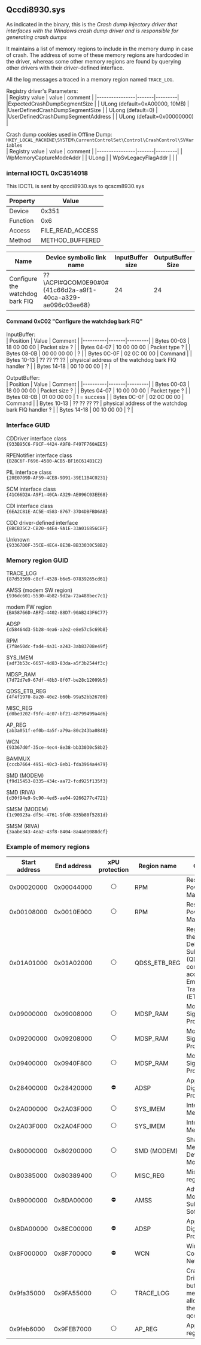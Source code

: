 ## Qccdi8930.sys

As indicated in the binary, this is the _Crash dump injectory driver that interfaces with the Windows crash dump driver and is responsible for generating crash dumps_

It maintains a list of memory regions to include in the memory dump in case of crash. The address of some of these memory regions are hardcoded in the driver, whereas some other memory regions are found by querying other drivers with their driver-defined interface. 

All the log messages a traced in a memory region named `TRACE_LOG`.

Registry driver's Parameters:  
| Registry value | value | comment |
|----------------|-------|---------|
|ExpectedCrashDumpSegmentSize | | ULong (default=0xA00000, 10MB) |
|UserDefinedCrashDumpSegmentSize | | ULong (default=0) |
|UserDefinedCrashDumpSegmentAddress | | ULong (default=0x00000000) |

Crash dump cookies used in Offline Dump:  
`HKEY_LOCAL_MACHINE\SYSTEM\CurrentControlSet\Control\CrashControl\SVVariables`  
| Registry value | value | comment |
|----------------|-------|---------|
| WpMemoryCaptureModeAddr | | ULong | 
| WpSvLegacyFlagAddr | | |

### internal IOCTL 0xC3514018

This IOCTL is sent by qccdi8930.sys to qcscm8930.sys

| Property | Value |
|----------|-------|
| Device | 0x351 |
| Function | 0x6 |
| Access | FILE_READ_ACCESS |
| Method | METHOD_BUFFERED |


| Name | Device symbolic link name | InputBuffer size | OutputBuffer Size |
|------|-------------|------------------|--------------------|
| Configure the watchdog bark FIQ | \??\ACPI#QCOM0E90#0#{41c66d2a-a9f1-40ca-a329-ae096c03ee68} | 24 | 24 |

#### Command 0xC02 "Configure the watchdog bark FIQ"

InputBuffer:  
| Position | Value | Comment |
|----------|-------|---------|
| Bytes 00-03 | 18 00 00 00 | Packet size ? |
| Bytes 04-07 | 10 00 00 00 | Packet type ? |
| Bytes 08-0B | 00 00 00 00 | ? |
| Bytes 0C-0F | 02 0C 00 00 | Command |
| Bytes 10-13 | ?? ?? ?? ?? | physical address of the watchdog bark FIQ handler ? |
| Bytes 14-18 | 00 10 00 00 | ? |

OutputBuffer:  
| Position | Value | Comment |
|----------|-------|---------|
| Bytes 00-03 | 18 00 00 00 | Packet size ? |
| Bytes 04-07 | 10 00 00 00 | Packet type ? |
| Bytes 08-0B | 01 00 00 00 | 1 = success |
| Bytes 0C-0F | 02 0C 00 00 | Command |
| Bytes 10-13 | ?? ?? ?? ?? | physical address of the watchdog bark FIQ handler ? |
| Bytes 14-18 | 00 10 00 00 | ? |

### Interface GUID

CDDriver interface class   
`{933B95C6-F9CF-4424-A9F8-F497F760AEE5}`

RPENotifier interface class     
`{B28C6F-F696-4580-ACB5-BF16C614B1C2}`

PIL interface class     
`{20E0709D-AF59-4CE8-9D91-39E11B4C0231}`

SCM interface class     
`{41C66D2A-A9F1-40CA-A329-AE096C03EE68}`

CDI interface class  
`{6EA2C81E-AC5E-4583-8767-37D4DBFBD6AB}`

CDD driver-defined interface    
`{8BCB35C2-CB20-44E4-9A1E-33A016856CBF}`

Unknown   
`{93367D0F-35CE-4EC4-8E38-BB33030C58B2}`

### Memory region GUID

TRACE_LOG  
`{87d53509-c8cf-4528-b6e5-07839265cd61}`

AMSS (modem SW region)     
`{936dc601-5530-4b82-9d2a-72a488bec7c1}`

modem FW region  
`{BA58766D-ABF2-4402-88D7-90AB243F6C77}`

ADSP  
`{d58464d3-5b28-4ea6-a2e2-e8e57c5c69b8}`

RPM  
`{7f8e50dc-fad4-4a31-a243-3ab83708e49f}`

SYS_IMEM  
`{adf3b53c-6657-4d83-83da-a5f3b2544f3c}`

MDSP_RAM  
`{7d72d7e9-67df-48b3-8f07-be28c12009b5}`

QDSS_ETB_REG   
`{4f4f1970-8a20-40e2-b60b-99a52bb26700}`

MISC_REG   
`{d0be3202-f9fc-4c07-bf21-48799499a4d6}`

AP_REG   
`{ab3a051f-ef0b-4a5f-a79a-80c243ba0848}`

WCN   
`{93367d0f-35ce-4ec4-8e38-bb33030c58b2}`

BAMMUX   
`{cccb7664-4951-40c3-8eb1-fda3964a4479}`

SMD (MODEM)  
`{f9d15453-8335-434c-aa72-fcd925f135f3}`

SMD (RIVA)   
`{d30f94e9-9c90-4ed5-ae04-9266277c4721}`

SMSM (MODEM)   
`{1c90923a-df5c-4761-9fd0-835b80f5281d}`

SMSM (RIVA)   
`{3aabe343-4ea2-43f8-8404-8a4a01088dcf}`


### Example of memory regions 

| Start address | End address | xPU protection | Region name | Comment |
|---------------|-------------|:--------------:|-------------|---------|
| 0x00020000 | 0x00044000 | :white_circle: | RPM | Resource Power Manager |
| 0x00108000 | 0x0010E000 | :white_circle: | RPM | Resource Power Manager |
| 0x01A01000 | 0x01A02000 | :white_circle: | QDSS_ETB_REG | Register within the Qualcomm Debug Subsystem (QDSS) that controls or accesses the Embedded Trace Buffer (ETB) |
| 0x09000000 | 0x09008000 | :white_circle: | MDSP_RAM | Modem Digital Signal Processor |
| 0x09200000 | 0x09208000 | :white_circle: | MDSP_RAM | Modem Digital Signal Processor |
| 0x09400000 | 0x0940F800 | :white_circle: | MDSP_RAM | Modem Digital Signal Processor |
| 0x28400000 | 0x28420000 | :no_entry: | ADSP | Application Digital Signal Processor |
| 0x2A000000 | 0x2A03F000 | :white_circle: | SYS_IMEM | Internal Memory |
| 0x2A03F000 | 0x2A04F000 | :white_circle: | SYS_IMEM | Internal Memory |
| 0x80000000 | 0x80200000 | :white_circle: | SMD (MODEM) | Shared Memory Device of the Modem |
| 0x80385000 | 0x80389400 | :white_circle: | MISC_REG | Miscellaneous register ? |
| 0x89000000 | 0x8DA00000 | :no_entry: | AMSS | Advanced Mobile Subscriber Software |
| 0x8DA00000 | 0x8EC00000 | :no_entry: | ADSP | Application Digital Signal Processor |
| 0x8F000000 | 0x8F700000 | :no_entry: | WCN | Wireless Connectivity Network |
| 0x9fa35000 | 0x9FA55000 | :white_circle: | TRACE_LOG | Crash Dump Driver log buffer - memory allocated at the start of qccdi8930.sys |
| 0x9feb6000 | 0x9FEB7000 | :white_circle: | AP_REG | Application register ? |

